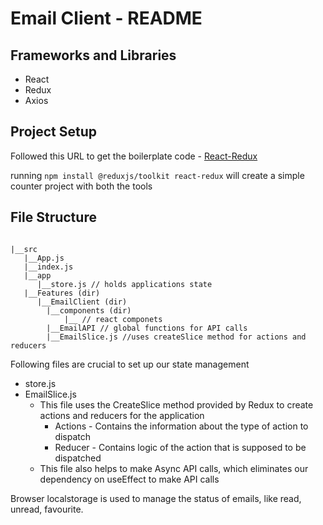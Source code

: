 # Email Client - README

## Frameworks and Libraries
- React
- Redux
- Axios

## Project Setup

Followed this URL to get the boilerplate code - [React-Redux](https://redux-toolkit.js.org/tutorials/quick-start)

running `npm install @reduxjs/toolkit react-redux` will create a simple counter project with both the tools

## File Structure
```plaintext

|__src
   |__App.js
   |__index.js
   |__app
      |__store.js // holds applications state
   |__Features (dir) 
      |__EmailClient (dir)
        |__components (dir)
            |__ // react componets
        |__EmailAPI // global functions for API calls
        |__EmailSlice.js //uses createSlice method for actions and reducers
```

Following files are crucial to set up our state management

- store.js
- EmailSlice.js
    - This file uses the CreateSlice method provided by Redux to create actions and reducers for the application
        - Actions - Contains the information about the type of action to dispatch 
        - Reducer - Contains logic of the action that is supposed to be dispatched
    - This file also helps to make Async API calls, which eliminates our dependency on useEffect to make API calls


Browser localstorage is used to manage the status of emails, like read, unread, favourite.
